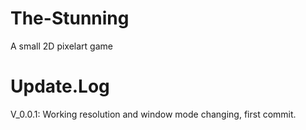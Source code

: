 # The-Stunning
A small 2D pixelart game

# Update.Log
V_0.0.1: Working resolution and window mode changing, first commit.
